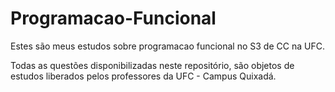 # Programacao-Funcional
Estes são meus estudos sobre programacao funcional no S3 de CC na UFC.

Todas as questões disponibilizadas neste repositório, são objetos de estudos liberados pelos professores da UFC - Campus Quixadá.
